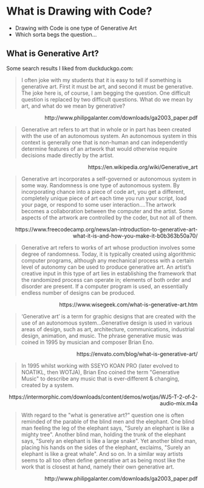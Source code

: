 # What is Drawing with Code?

- Drawing with Code is one type of Generative Art
- Which sorta begs the question...

## What is Generative Art?

Some search results I liked from duckduckgo.com:

> I often joke with my students that it is easy to tell if something is generative art.  First it must be art, and second it must be generative.  The joke here is, of course, I am begging the question.  One difficult question is replaced by two difficult questions. What do we mean by art, and what do we mean by generative?

<div style='text-align: right'>http://www.philipgalanter.com/downloads/ga2003_paper.pdf</div>

> Generative art refers to art that in whole or in part has been created with the use of an autonomous system. An autonomous system in this context is generally one that is non-human and can independently determine features of an artwork that would otherwise require decisions made directly by the artist.

<div style='text-align: right'>https://en.wikipedia.org/wiki/Generative_art</div>

> Generative art incorporates a self-governed or autonomous system in some way. Randomness is one type of autonomous system. By incorporating chance into a piece of code art, you get a different, completely unique piece of art each time you run your script, load your page, or respond to some user interaction....The artwork becomes a collaboration between the computer and the artist. Some aspects of the artwork are controlled by the coder, but not all of them.

<div style='text-align: right'>https://www.freecodecamp.org/news/an-introduction-to-generative-art-what-it-is-and-how-you-make-it-b0b363b50a70/</div>

> Generative art refers to works of art whose production involves some degree of randomness. Today, it is typically created using algorithmic computer programs, although any mechanical process with a certain level of autonomy can be used to produce generative art. An artist’s creative input in this type of art lies in establishing the framework that the randomized process can operate in; elements of both order and disorder are present. If a computer program is used, an essentially endless number of designs can be produced.

<div style='text-align: right'>https://www.wisegeek.com/what-is-generative-art.htm</div>

> ‘Generative art’ is a term for graphic designs that are created with the use of an autonomous system...Generative design is used in various areas of design, such as art, architecture, communications, industrial design, animation, and music. The phrase generative music was coined in 1995 by musician and composer Brian Eno.

<div style='text-align: right'>https://envato.com/blog/what-is-generative-art/</div>

> In 1995 whilst working with SSEYO KOAN PRO (later evolved to NOATIKL, then WOTJA), Brian Eno coined the term "Generative Music" to describe any music that is ever-different & changing, created by a system.

<div style='text-align: right'>https://intermorphic.com/downloads/content/demos/wotjas/WJ5-T-2-of-2-audio-mix.m4a</div>

> With regard to the "what is generative art?" question one is often reminded of the parable of the blind men and the elephant.  One blind man feeling the leg of the elephant says, "Surely an elephant is like a mighty tree".  Another blind man, holding the trunk of the elephant says, "Surely an elephant is like a large snake".  Yet another blind man, placing his hands on the sides of the elephant, exclaims, "Surely an elephant is like a great whale".  And so on.  In a similar way artists seems to all too often define generative art as being most like the work that is closest at hand, namely their own generative art.

<div style='text-align: right'>http://www.philipgalanter.com/downloads/ga2003_paper.pdf</div>
